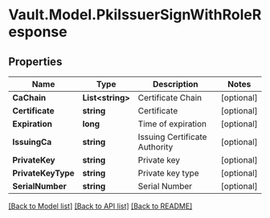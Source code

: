 # Vault.Model.PkiIssuerSignWithRoleResponse

## Properties

Name | Type | Description | Notes
------------ | ------------- | ------------- | -------------
**CaChain** | **List&lt;string&gt;** | Certificate Chain | [optional] 
**Certificate** | **string** | Certificate | [optional] 
**Expiration** | **long** | Time of expiration | [optional] 
**IssuingCa** | **string** | Issuing Certificate Authority | [optional] 
**PrivateKey** | **string** | Private key | [optional] 
**PrivateKeyType** | **string** | Private key type | [optional] 
**SerialNumber** | **string** | Serial Number | [optional] 

[[Back to Model list]](../README.md#documentation-for-models) [[Back to API list]](../README.md#documentation-for-api-endpoints) [[Back to README]](../README.md)

